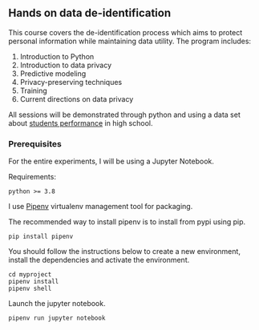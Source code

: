 ## Hands on data de-identification

This course covers the de-identification process which aims to protect personal information while maintaining data utility. The program includes:

1) Introduction to Python
2) Introduction to data privacy
3) Predictive modeling
4) Privacy-preserving techniques
5) Training
6) Current directions on data privacy

All sessions will be demonstrated through python and using a data set about [students performance](https://archive.ics.uci.edu/ml/datasets/student+performance) in high school.


### Prerequisites
For the entire experiments, I will be using a Jupyter Notebook.

Requirements:
```
python >= 3.8
```

I use [Pipenv](https://pipenv-fork.readthedocs.io/en/latest/basics.html) virtualenv management tool for packaging.

The recommended way to install pipenv is to install from pypi using pip.
```
pip install pipenv
```

You should follow the instructions below to create a new environment, install the dependencies and activate the environment.
````
cd myproject
pipenv install
pipenv shell
````

Launch the jupyter notebook.
````
pipenv run jupyter notebook
````
